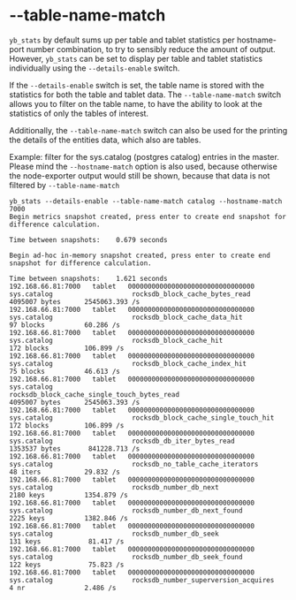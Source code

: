 # --table-name-match

`yb_stats` by default sums up per table and tablet statistics per hostname-port number combination, to try to sensibly reduce the amount of output. However, `yb_stats` can be set to display per table and tablet statistics individually using the `--details-enable` switch.

If the `--details-enable` switch is set, the table name is stored with the statistics for both the table and tablet data. The `--table-name-match` switch allows you to filter on the table name, to have the ability to look at the statistics of only the tables of interest.

Additionally, the `--table-name-match` switch can also be used for the printing the details of the entities data, which also are tables.

Example: filter for the sys.catalog (postgres catalog) entries in the master. Please mind the `--hostname-match` option is also used, because otherwise the node-exporter output would still be shown, because that data is not filtered by `--table-name-match`
```shell
yb_stats --details-enable --table-name-match catalog --hostname-match 7000
Begin metrics snapshot created, press enter to create end snapshot for difference calculation.

Time between snapshots:    0.679 seconds

Begin ad-hoc in-memory snapshot created, press enter to create end snapshot for difference calculation.

Time between snapshots:    1.621 seconds
192.168.66.81:7000   tablet   00000000000000000000000000000000 sys.catalog                    rocksdb_block_cache_bytes_read                                                 4095007 bytes      2545063.393 /s
192.168.66.81:7000   tablet   00000000000000000000000000000000 sys.catalog                    rocksdb_block_cache_data_hit                                                        97 blocks          60.286 /s
192.168.66.81:7000   tablet   00000000000000000000000000000000 sys.catalog                    rocksdb_block_cache_hit                                                            172 blocks         106.899 /s
192.168.66.81:7000   tablet   00000000000000000000000000000000 sys.catalog                    rocksdb_block_cache_index_hit                                                       75 blocks          46.613 /s
192.168.66.81:7000   tablet   00000000000000000000000000000000 sys.catalog                    rocksdb_block_cache_single_touch_bytes_read                                    4095007 bytes      2545063.393 /s
192.168.66.81:7000   tablet   00000000000000000000000000000000 sys.catalog                    rocksdb_block_cache_single_touch_hit                                               172 blocks         106.899 /s
192.168.66.81:7000   tablet   00000000000000000000000000000000 sys.catalog                    rocksdb_db_iter_bytes_read                                                     1353537 bytes       841228.713 /s
192.168.66.81:7000   tablet   00000000000000000000000000000000 sys.catalog                    rocksdb_no_table_cache_iterators                                                    48 iters           29.832 /s
192.168.66.81:7000   tablet   00000000000000000000000000000000 sys.catalog                    rocksdb_number_db_next                                                            2180 keys          1354.879 /s
192.168.66.81:7000   tablet   00000000000000000000000000000000 sys.catalog                    rocksdb_number_db_next_found                                                      2225 keys          1382.846 /s
192.168.66.81:7000   tablet   00000000000000000000000000000000 sys.catalog                    rocksdb_number_db_seek                                                             131 keys            81.417 /s
192.168.66.81:7000   tablet   00000000000000000000000000000000 sys.catalog                    rocksdb_number_db_seek_found                                                       122 keys            75.823 /s
192.168.66.81:7000   tablet   00000000000000000000000000000000 sys.catalog                    rocksdb_number_superversion_acquires                                                 4 nr               2.486 /s
```
